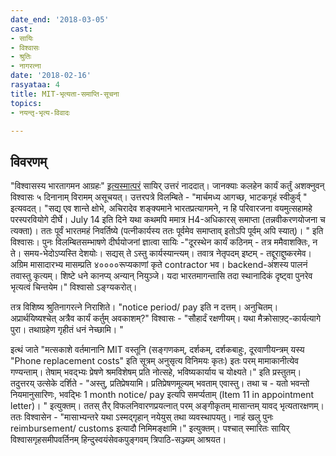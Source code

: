 ```yaml
---
date_end: '2018-03-05'
cast:
- सायिः
- विश्वासः
- श्रुतिः
- नागरत्ना
date: '2018-02-16'
rasyataa: 4
title: MIT-भृत्यता-समाप्ति-सूचना
topics:
- नयन्तृ-भृत्य-विवादः

---
```


## विवरणम्
"विश्वासस्य भारतागमन आग्रहः" [इत्यस्मात्परं](../2018-01-29_vishvAsasya_bhAratAgamana_AgrahaH/) सायिर् उत्तरं नाददात्। जानक्याः‌ कलहेन कार्यं कर्तुं अशक्नुवन् विश्वासः ५ दिनानाम् विरामम् असूचयत्। उत्तरपत्रे विलम्बिते - "मार्चमध्य आगच्छ, भाटकगृहं स्वीकुर्व् " इत्यवदत्। "सद्य​ एव शान्ते क्षोभे, अचिरादेव शङ्क्यमाने भारतप्रत्यागमने, न हि परिवारजना वयमुत्सहामहे ​परस्परवियोगे दीर्घे। July 14 इति दिने यथा कथमपि ममात्र H4-अधिकारस् समाप्ता (तन्नवीकरणयोजना च त्यक्ता)। ततः पूर्वं भारतमहं निवर्तिष्ये (पत्नीकार्यस्य ततः पूर्वमेव समाप्ताव् इतोऽपि पूर्वम् अपि स्यात्)। " इति विश्वासः। पुनः विलम्बितसम्भाषणे  दीर्घयोजनां ज्ञात्वा सायिः -‌"दूरस्थेन कार्यं कठिनम् - तत्र ममैवाशक्तिः, न ते। समय-भेदोऽप्यस्ति देशयोः। सद्यस् ते ऽस्तु कार्यस्यान्त्यम्। तवात्र नेतृपदम् इष्टम् - तद्दूराद्दुष्करमेव। अग्रिम मासादारभ्य मासम्प्रति ४००००रूप्यकाणां कृते contractor भव। backend-अंशस्य पालनं तवास्तु कृत्यम्। शिष्टे धने कानप्य् अन्यान् नियुञ्जे। यदा भारतमागन्तासि तदा स्थानादिकं दृष्ट्वा पुनरेव भृत्यत्वं चिन्तयेम।" विश्वासो ऽङ्ग्यकरोत्।

तत्र विशिष्य श्रुतिनागरत्ने निराशिते। "notice period/ pay इति न दत्तम्। अनुचितम्। अप्रार्थयिष्यश्चेत् अत्रैव कार्यं कर्तुम् अवकाशम्?" विश्वासः - "सौहार्दं रक्षणीयम्। यथा मैक्रोसाफ़्ट्-कार्यत्यागे पुरा। तथाग्रहेण गृहीतं धनं नेच्छामि। "

इत्थं जाते "मत्सकाशे वर्तमानानि MIT वस्तूनि (सङ्गणकम्, दर्शकम्, दर्शकबाहुः, दूरवाणीयन्त्रम् यस्य "Phone replacement costs" इति सूत्रम् अनुसृत्य विनिमयः कृतः) इतः परम् मामाकानीत्येव गण्यन्ताम्। तेषाम् भवद्भ्यः प्रेषणे श्रमविशेषम् प्रति नोत्सहे, भविष्यकार्याय च योक्ष्यते।" इति प्रस्तुतम्। तदुत्तरय् उत्सेके दर्शिते - "अस्तु, प्रतिप्रेषयामि। प्रतिप्रेषणमूल्यम् भवताम् एवास्तु। तथा च - यतो भवन्तो नियमानुसारिणः, भवद्भिः 1 month notice/ pay इत्यपि समर्प्यताम् (Item 11 in appointment letter)। " इत्युक्तम्। ततस् तैर् विफलनिवारणप्रयत्नात् परम् अङ्गीकृतम् मासान्तम् यावद् भृत्यतारक्षणम्। ततः विश्वासेन - "मासाभ्यन्तरे यथा ऽस्मद्गृहान् नयेयुस् तथा व्यवस्थापयतु। नाहं खलु पुनः reimbursement/ customs इत्यादौ निमिमङ्क्षामि।" इत्युक्तम्। पश्चात् स्मारितः सायिर् विश्वासगृहसमीपवर्तिनम् हिन्दुस्वयंसेवकपुङ्गवम् त्रिपाठि-सञ्ज्यम् आश्रयत।

